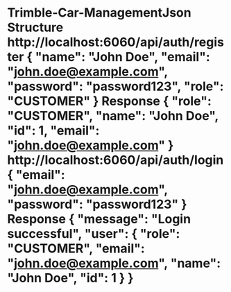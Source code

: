 # Trimble-Car-ManagementJson Structure http://localhost:6060/api/auth/register { "name": "John Doe", "email": "john.doe@example.com", "password": "password123", "role": "CUSTOMER" } Response { "role": "CUSTOMER", "name": "John Doe", "id": 1, "email": "john.doe@example.com" } http://localhost:6060/api/auth/login { "email": "john.doe@example.com", "password": "password123" } Response { "message": "Login successful", "user": { "role": "CUSTOMER", "email": "john.doe@example.com", "name": "John Doe", "id": 1 } }
